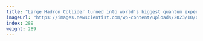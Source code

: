 ```yaml
---
title: "Large Hadron Collider turned into world's biggest quantum experiment"
imageUrl: "https://images.newscientist.com/wp-content/uploads/2023/10/02162934/SEI_174317742.jpg?width=788"
index: 289
weight: 289
---
```

